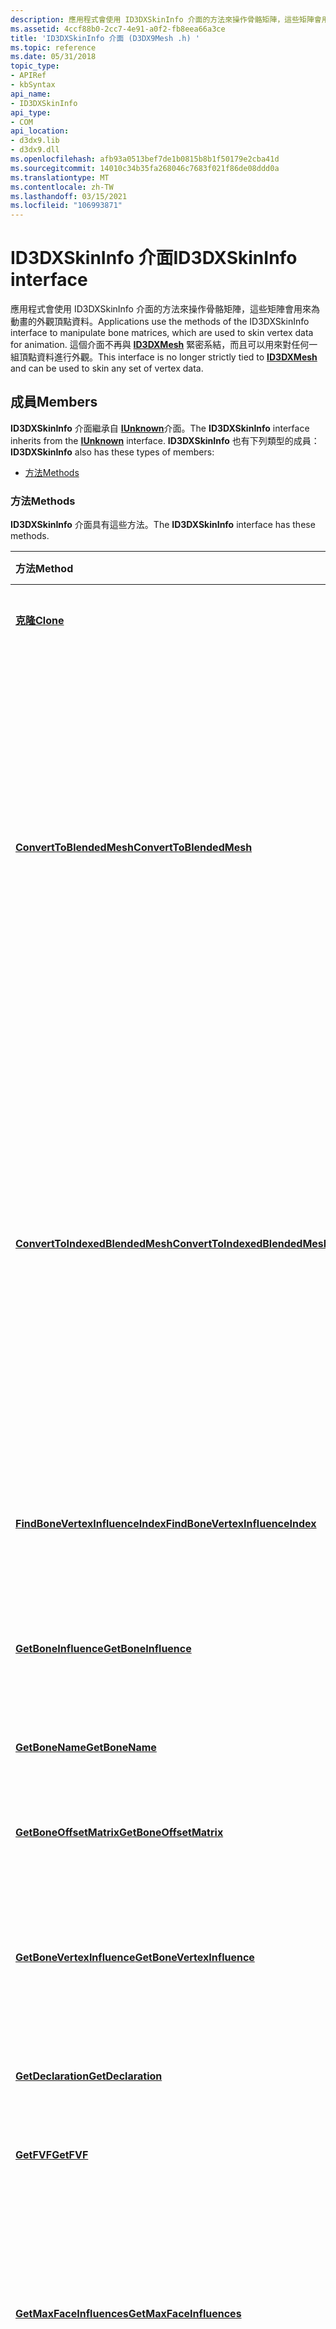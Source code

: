 ```yaml
---
description: 應用程式會使用 ID3DXSkinInfo 介面的方法來操作骨骼矩陣，這些矩陣會用來為動畫的外觀頂點資料。 這個介面不再與 ID3DXMesh 緊密系結，而且可以用來對任何一組頂點資料進行外觀。
ms.assetid: 4ccf88b0-2cc7-4e91-a0f2-fb8eea66a3ce
title: 'ID3DXSkinInfo 介面 (D3DX9Mesh .h) '
ms.topic: reference
ms.date: 05/31/2018
topic_type:
- APIRef
- kbSyntax
api_name:
- ID3DXSkinInfo
api_type:
- COM
api_location:
- d3dx9.lib
- d3dx9.dll
ms.openlocfilehash: afb93a0513bef7de1b0815b8b1f50179e2cba41d
ms.sourcegitcommit: 14010c34b35fa268046c7683f021f86de08ddd0a
ms.translationtype: MT
ms.contentlocale: zh-TW
ms.lasthandoff: 03/15/2021
ms.locfileid: "106993871"
---
```

# <a name="id3dxskininfo-interface"></a><span data-ttu-id="c1cbf-104">ID3DXSkinInfo 介面</span><span class="sxs-lookup"><span data-stu-id="c1cbf-104">ID3DXSkinInfo interface</span></span>

<span data-ttu-id="c1cbf-105">應用程式會使用 ID3DXSkinInfo 介面的方法來操作骨骼矩陣，這些矩陣會用來為動畫的外觀頂點資料。</span><span class="sxs-lookup"><span data-stu-id="c1cbf-105">Applications use the methods of the ID3DXSkinInfo interface to manipulate bone matrices, which are used to skin vertex data for animation.</span></span> <span data-ttu-id="c1cbf-106">這個介面不再與 [**ID3DXMesh**](id3dxmesh.md) 緊密系結，而且可以用來對任何一組頂點資料進行外觀。</span><span class="sxs-lookup"><span data-stu-id="c1cbf-106">This interface is no longer strictly tied to [**ID3DXMesh**](id3dxmesh.md) and can be used to skin any set of vertex data.</span></span>

## <a name="members"></a><span data-ttu-id="c1cbf-107">成員</span><span class="sxs-lookup"><span data-stu-id="c1cbf-107">Members</span></span>

<span data-ttu-id="c1cbf-108">**ID3DXSkinInfo** 介面繼承自 [**IUnknown**](/windows/win32/api/unknwn/nn-unknwn-iunknown)介面。</span><span class="sxs-lookup"><span data-stu-id="c1cbf-108">The **ID3DXSkinInfo** interface inherits from the [**IUnknown**](/windows/win32/api/unknwn/nn-unknwn-iunknown) interface.</span></span> <span data-ttu-id="c1cbf-109">**ID3DXSkinInfo** 也有下列類型的成員：</span><span class="sxs-lookup"><span data-stu-id="c1cbf-109">**ID3DXSkinInfo** also has these types of members:</span></span>

-   [<span data-ttu-id="c1cbf-110">方法</span><span class="sxs-lookup"><span data-stu-id="c1cbf-110">Methods</span></span>](#methods)

### <a name="methods"></a><span data-ttu-id="c1cbf-111">方法</span><span class="sxs-lookup"><span data-stu-id="c1cbf-111">Methods</span></span>

<span data-ttu-id="c1cbf-112">**ID3DXSkinInfo** 介面具有這些方法。</span><span class="sxs-lookup"><span data-stu-id="c1cbf-112">The **ID3DXSkinInfo** interface has these methods.</span></span>



| <span data-ttu-id="c1cbf-113">方法</span><span class="sxs-lookup"><span data-stu-id="c1cbf-113">Method</span></span>                                                                              | <span data-ttu-id="c1cbf-114">描述</span><span class="sxs-lookup"><span data-stu-id="c1cbf-114">Description</span></span>                                                                                                                                                                                    |
|:------------------------------------------------------------------------------------|:-----------------------------------------------------------------------------------------------------------------------------------------------------------------------------------------------|
| [<span data-ttu-id="c1cbf-115">**克隆**</span><span class="sxs-lookup"><span data-stu-id="c1cbf-115">**Clone**</span></span>](id3dxskininfo--clone.md)                                               | <span data-ttu-id="c1cbf-116">複製面板資訊物件。</span><span class="sxs-lookup"><span data-stu-id="c1cbf-116">Clones a skin info object.</span></span><br/>                                                                                                                                                          |
| [<span data-ttu-id="c1cbf-117">**ConvertToBlendedMesh**</span><span class="sxs-lookup"><span data-stu-id="c1cbf-117">**ConvertToBlendedMesh**</span></span>](id3dxskininfo--converttoblendedmesh.md)                 | <span data-ttu-id="c1cbf-118">使用網格，並傳回具有個別頂點 blend 加權和骨骼組合表的新網格。</span><span class="sxs-lookup"><span data-stu-id="c1cbf-118">Takes a mesh and returns a new mesh with per-vertex blend weights and a bone combination table.</span></span> <span data-ttu-id="c1cbf-119">此表描述哪些骨骼會影響網格的哪些子集。</span><span class="sxs-lookup"><span data-stu-id="c1cbf-119">The table describes which bones affect which subsets of the mesh.</span></span><br/>                   |
| [<span data-ttu-id="c1cbf-120">**ConvertToIndexedBlendedMesh**</span><span class="sxs-lookup"><span data-stu-id="c1cbf-120">**ConvertToIndexedBlendedMesh**</span></span>](id3dxskininfo--converttoindexedblendedmesh.md)   | <span data-ttu-id="c1cbf-121">使用網格，並傳回具有個別頂點 blend 加權、索引和骨骼組合表的新網格。</span><span class="sxs-lookup"><span data-stu-id="c1cbf-121">Takes a mesh and returns a new mesh with per-vertex blend weights, indices, and a bone combination table.</span></span> <span data-ttu-id="c1cbf-122">表格描述哪些骨骼調色板會影響網格的哪些子集。</span><span class="sxs-lookup"><span data-stu-id="c1cbf-122">The table describes which bone palettes affect which subsets of the mesh.</span></span><br/> |
| [<span data-ttu-id="c1cbf-123">**FindBoneVertexInfluenceIndex**</span><span class="sxs-lookup"><span data-stu-id="c1cbf-123">**FindBoneVertexInfluenceIndex**</span></span>](id3dxskininfo--findbonevertexinfluenceindex.md) | <span data-ttu-id="c1cbf-124">捕獲影響單一頂點之骨骼影響的索引。</span><span class="sxs-lookup"><span data-stu-id="c1cbf-124">Retrieves the index of the bone influence affecting a single vertex.</span></span><br/>                                                                                                                |
| [<span data-ttu-id="c1cbf-125">**GetBoneInfluence**</span><span class="sxs-lookup"><span data-stu-id="c1cbf-125">**GetBoneInfluence**</span></span>](id3dxskininfo--getboneinfluence.md)                         | <span data-ttu-id="c1cbf-126">取得骨骼影響的頂點和加權。</span><span class="sxs-lookup"><span data-stu-id="c1cbf-126">Gets the vertices and weights that a bone influences.</span></span><br/>                                                                                                                               |
| [<span data-ttu-id="c1cbf-127">**GetBoneName**</span><span class="sxs-lookup"><span data-stu-id="c1cbf-127">**GetBoneName**</span></span>](id3dxskininfo--getbonename.md)                                   | <span data-ttu-id="c1cbf-128">從骨骼索引取得骨骼名稱。</span><span class="sxs-lookup"><span data-stu-id="c1cbf-128">Gets the bone name, from the bone index.</span></span><br/>                                                                                                                                            |
| [<span data-ttu-id="c1cbf-129">**GetBoneOffsetMatrix**</span><span class="sxs-lookup"><span data-stu-id="c1cbf-129">**GetBoneOffsetMatrix**</span></span>](id3dxskininfo--getboneoffsetmatrix.md)                   | <span data-ttu-id="c1cbf-130">取得骨骼位移矩陣。</span><span class="sxs-lookup"><span data-stu-id="c1cbf-130">Gets the bone offset matrix.</span></span><br/>                                                                                                                                                        |
| [<span data-ttu-id="c1cbf-131">**GetBoneVertexInfluence**</span><span class="sxs-lookup"><span data-stu-id="c1cbf-131">**GetBoneVertexInfluence**</span></span>](id3dxskininfo--getbonevertexinfluence.md)             | <span data-ttu-id="c1cbf-132">抓取受指定之骨骼影響影響的 blend 因數和頂點。</span><span class="sxs-lookup"><span data-stu-id="c1cbf-132">Retrieves the blend factor and vertex affected by a specified bone influence.</span></span><br/>                                                                                                       |
| [<span data-ttu-id="c1cbf-133">**GetDeclaration**</span><span class="sxs-lookup"><span data-stu-id="c1cbf-133">**GetDeclaration**</span></span>](id3dxskininfo--getdeclaration.md)                             | <span data-ttu-id="c1cbf-134">取得頂點宣告。</span><span class="sxs-lookup"><span data-stu-id="c1cbf-134">Gets the vertex declaration.</span></span><br/>                                                                                                                                                        |
| [<span data-ttu-id="c1cbf-135">**GetFVF**</span><span class="sxs-lookup"><span data-stu-id="c1cbf-135">**GetFVF**</span></span>](id3dxskininfo--getfvf.md)                                             | <span data-ttu-id="c1cbf-136">取得固定的函式頂點值。</span><span class="sxs-lookup"><span data-stu-id="c1cbf-136">Gets the fixed function vertex value.</span></span><br/>                                                                                                                                               |
| [<span data-ttu-id="c1cbf-137">**GetMaxFaceInfluences**</span><span class="sxs-lookup"><span data-stu-id="c1cbf-137">**GetMaxFaceInfluences**</span></span>](id3dxskininfo--getmaxfaceinfluences.md)                 | <span data-ttu-id="c1cbf-138">取得具有指定之索引緩衝區的三角形網格中最大臉部影響。</span><span class="sxs-lookup"><span data-stu-id="c1cbf-138">Gets the maximum face influences in a triangle mesh with the specified index buffer.</span></span><br/>                                                                                                |
| [<span data-ttu-id="c1cbf-139">**GetMaxVertexInfluences**</span><span class="sxs-lookup"><span data-stu-id="c1cbf-139">**GetMaxVertexInfluences**</span></span>](id3dxskininfo--getmaxvertexinfluences.md)             | <span data-ttu-id="c1cbf-140">取得網格中任何頂點的最大影響數目。</span><span class="sxs-lookup"><span data-stu-id="c1cbf-140">Gets the maximum number of influences for any vertex in the mesh.</span></span><br/>                                                                                                                   |
| [<span data-ttu-id="c1cbf-141">**GetMinBoneInfluence**</span><span class="sxs-lookup"><span data-stu-id="c1cbf-141">**GetMinBoneInfluence**</span></span>](id3dxskininfo--getminboneinfluence.md)                   | <span data-ttu-id="c1cbf-142">取得最小的骨骼影響。</span><span class="sxs-lookup"><span data-stu-id="c1cbf-142">Gets the minimum bone influence.</span></span> <span data-ttu-id="c1cbf-143">影響小於此值的值會被忽略。</span><span class="sxs-lookup"><span data-stu-id="c1cbf-143">Influence values smaller than this are ignored.</span></span><br/>                                                                                                    |
| [<span data-ttu-id="c1cbf-144">**GetNumBoneInfluences**</span><span class="sxs-lookup"><span data-stu-id="c1cbf-144">**GetNumBoneInfluences**</span></span>](id3dxskininfo--getnumboneinfluences.md)                 | <span data-ttu-id="c1cbf-145">取得骨骼的影響數目。</span><span class="sxs-lookup"><span data-stu-id="c1cbf-145">Gets the number of influences for a bone.</span></span><br/>                                                                                                                                           |
| [<span data-ttu-id="c1cbf-146">**GetNumBones**</span><span class="sxs-lookup"><span data-stu-id="c1cbf-146">**GetNumBones**</span></span>](id3dxskininfo--getnumbones.md)                                   | <span data-ttu-id="c1cbf-147">取得骨骼數目。</span><span class="sxs-lookup"><span data-stu-id="c1cbf-147">Gets the number of bones.</span></span><br/>                                                                                                                                                           |
| [<span data-ttu-id="c1cbf-148">**重新**</span><span class="sxs-lookup"><span data-stu-id="c1cbf-148">**Remap**</span></span>](id3dxskininfo--remap.md)                                               | <span data-ttu-id="c1cbf-149">更新骨骼影響資訊，使其在重新排序之後符合頂點。</span><span class="sxs-lookup"><span data-stu-id="c1cbf-149">Updates bone influence information to match vertices after they are reordered.</span></span> <span data-ttu-id="c1cbf-150">如果目標頂點緩衝區已從外部重新排序，則應該呼叫這個方法。</span><span class="sxs-lookup"><span data-stu-id="c1cbf-150">This method should be called if the target vertex buffer has been reordered externally.</span></span><br/>              |
| [<span data-ttu-id="c1cbf-151">**SetBoneInfluence**</span><span class="sxs-lookup"><span data-stu-id="c1cbf-151">**SetBoneInfluence**</span></span>](id3dxskininfo--setboneinfluence.md)                         | <span data-ttu-id="c1cbf-152">設定骨骼的影響值。</span><span class="sxs-lookup"><span data-stu-id="c1cbf-152">Sets the influence value for a bone.</span></span><br/>                                                                                                                                                |
| [<span data-ttu-id="c1cbf-153">**SetBoneName**</span><span class="sxs-lookup"><span data-stu-id="c1cbf-153">**SetBoneName**</span></span>](id3dxskininfo--setbonename.md)                                   | <span data-ttu-id="c1cbf-154">設定骨骼名稱。</span><span class="sxs-lookup"><span data-stu-id="c1cbf-154">Sets the bone name.</span></span><br/>                                                                                                                                                                 |
| [<span data-ttu-id="c1cbf-155">**SetBoneOffsetMatrix**</span><span class="sxs-lookup"><span data-stu-id="c1cbf-155">**SetBoneOffsetMatrix**</span></span>](id3dxskininfo--setboneoffsetmatrix.md)                   | <span data-ttu-id="c1cbf-156">設定骨骼位移矩陣。</span><span class="sxs-lookup"><span data-stu-id="c1cbf-156">Sets the bone offset matrix.</span></span><br/>                                                                                                                                                        |
| [<span data-ttu-id="c1cbf-157">**SetBoneVertexInfluence**</span><span class="sxs-lookup"><span data-stu-id="c1cbf-157">**SetBoneVertexInfluence**</span></span>](id3dxskininfo--setbonevertexinfluence.md)             | <span data-ttu-id="c1cbf-158">將骨骼的影響值設定在單一頂點上。</span><span class="sxs-lookup"><span data-stu-id="c1cbf-158">Sets an influence value of a bone on a single vertex.</span></span><br/>                                                                                                                               |
| [<span data-ttu-id="c1cbf-159">**SetDeclaration**</span><span class="sxs-lookup"><span data-stu-id="c1cbf-159">**SetDeclaration**</span></span>](id3dxskininfo--setdeclaration.md)                             | <span data-ttu-id="c1cbf-160">設定頂點宣告。</span><span class="sxs-lookup"><span data-stu-id="c1cbf-160">Sets the vertex declaration.</span></span><br/>                                                                                                                                                        |
| [<span data-ttu-id="c1cbf-161">**SetFVF**</span><span class="sxs-lookup"><span data-stu-id="c1cbf-161">**SetFVF**</span></span>](id3dxskininfo--setfvf.md)                                             | <span data-ttu-id="c1cbf-162">設定 (FVF) 類型的彈性頂點格式。</span><span class="sxs-lookup"><span data-stu-id="c1cbf-162">Sets the flexible vertex format (FVF) type.</span></span><br/>                                                                                                                                         |
| [<span data-ttu-id="c1cbf-163">**SetMinBoneInfluence**</span><span class="sxs-lookup"><span data-stu-id="c1cbf-163">**SetMinBoneInfluence**</span></span>](id3dxskininfo--setminboneinfluence.md)                   | <span data-ttu-id="c1cbf-164">設定最小的骨骼影響。</span><span class="sxs-lookup"><span data-stu-id="c1cbf-164">Sets the minimum bone influence.</span></span> <span data-ttu-id="c1cbf-165">影響小於此值的值會被忽略。</span><span class="sxs-lookup"><span data-stu-id="c1cbf-165">Influence values smaller than this are ignored.</span></span><br/>                                                                                                    |
| [<span data-ttu-id="c1cbf-166">**UpdateSkinnedMesh**</span><span class="sxs-lookup"><span data-stu-id="c1cbf-166">**UpdateSkinnedMesh**</span></span>](id3dxskininfo--updateskinnedmesh.md)                       | <span data-ttu-id="c1cbf-167">根據目前的矩陣，將軟體外觀套用至目標頂點。</span><span class="sxs-lookup"><span data-stu-id="c1cbf-167">Applies software skinning to the target vertices based on the current matrices.</span></span><br/>                                                                                                     |



 

## <a name="remarks"></a><span data-ttu-id="c1cbf-168">備註</span><span class="sxs-lookup"><span data-stu-id="c1cbf-168">Remarks</span></span>

<span data-ttu-id="c1cbf-169">使用 [**D3DXCreateSkinInfo**](d3dxcreateskininfo.md)、 [**D3DXCreateSkinInfoFromBlendedMesh**](d3dxcreateskininfofromblendedmesh.md)或 [**D3DXCreateSkinInfoFVF**](d3dxcreateskininfofvf.md)建立 **ID3DXSkinInfo** 介面。</span><span class="sxs-lookup"><span data-stu-id="c1cbf-169">Create a **ID3DXSkinInfo** interface with [**D3DXCreateSkinInfo**](d3dxcreateskininfo.md), [**D3DXCreateSkinInfoFromBlendedMesh**](d3dxcreateskininfofromblendedmesh.md), or [**D3DXCreateSkinInfoFVF**](d3dxcreateskininfofvf.md).</span></span>

<span data-ttu-id="c1cbf-170">LPD3DXSKININFO 型別定義為 **ID3DXSkinInfo** 介面的指標。</span><span class="sxs-lookup"><span data-stu-id="c1cbf-170">The LPD3DXSKININFO type is defined as a pointer to the **ID3DXSkinInfo** interface.</span></span>


```
typedef struct ID3DXSkinInfo *LPD3DXSKININFO;
```



## <a name="requirements"></a><span data-ttu-id="c1cbf-171">規格需求</span><span class="sxs-lookup"><span data-stu-id="c1cbf-171">Requirements</span></span>



| <span data-ttu-id="c1cbf-172">需求</span><span class="sxs-lookup"><span data-stu-id="c1cbf-172">Requirement</span></span> | <span data-ttu-id="c1cbf-173">值</span><span class="sxs-lookup"><span data-stu-id="c1cbf-173">Value</span></span> |
|--------------------|----------------------------------------------------------------------------------------|
| <span data-ttu-id="c1cbf-174">標頭</span><span class="sxs-lookup"><span data-stu-id="c1cbf-174">Header</span></span><br/>  | <dl> <span data-ttu-id="c1cbf-175"><dt>D3DX9Mesh。h</dt></span><span class="sxs-lookup"><span data-stu-id="c1cbf-175"><dt>D3DX9Mesh.h</dt></span></span> </dl> |
| <span data-ttu-id="c1cbf-176">程式庫</span><span class="sxs-lookup"><span data-stu-id="c1cbf-176">Library</span></span><br/> | <dl> <span data-ttu-id="c1cbf-177"><dt>D3dx9 .lib</dt></span><span class="sxs-lookup"><span data-stu-id="c1cbf-177"><dt>D3dx9.lib</dt></span></span> </dl>   |



## <a name="see-also"></a><span data-ttu-id="c1cbf-178">另請參閱</span><span class="sxs-lookup"><span data-stu-id="c1cbf-178">See also</span></span>

<dl> <dt>

[<span data-ttu-id="c1cbf-179">D3DX 介面</span><span class="sxs-lookup"><span data-stu-id="c1cbf-179">D3DX Interfaces</span></span>](dx9-graphics-reference-d3dx-interfaces.md)
</dt> </dl>

 

 

